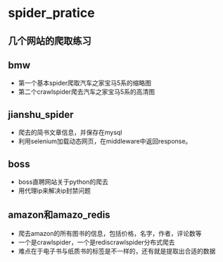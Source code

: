 # spider_pratice
## 几个网站的爬取练习
## bmw
- 第一个基本spider爬取汽车之家宝马5系的缩略图
- 第二个crawlspider爬去汽车之家宝马5系的高清图
## jianshu_spider
- 爬去的简书文章信息，并保存在mysql
- 利用selenium加载动态网页，在middleware中返回response。
## boss
- boss直聘网站关于python的爬去
- 用代理ip来解决ip封禁问题

## amazon和amazo_redis
- 爬去amazon的所有图书的信息，包括价格，名字，作者，评论数等
- 一个是crawlspider，一个是rediscrawlspider分布式爬去
- 难点在于电子书与纸质书的标签是不一样的，还有就是提取出合适的数据
